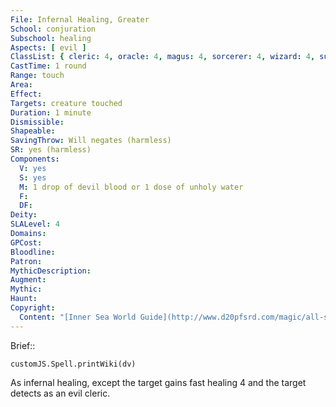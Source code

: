 ```yaml
---
File: Infernal Healing, Greater
School: conjuration
Subschool: healing
Aspects: [ evil ]
ClassList: { cleric: 4, oracle: 4, magus: 4, sorcerer: 4, wizard: 4, summoner: 4, unchained summoner: 4, witch: 4 }
CastTime: 1 round
Range: touch
Area: 
Effect: 
Targets: creature touched
Duration: 1 minute
Dismissible: 
Shapeable: 
SavingThrow: Will negates (harmless)
SR: yes (harmless)
Components:
  V: yes
  S: yes
  M: 1 drop of devil blood or 1 dose of unholy water
  F: 
  DF: 
Deity: 
SLALevel: 4
Domains: 
GPCost: 
Bloodline: 
Patron: 
MythicDescription: 
Augment: 
Mythic: 
Haunt: 
Copyright:
  Content: "[Inner Sea World Guide](http://www.d20pfsrd.com/magic/all-spells/i/infernal-healing)"
---
```

Brief:: 

```dataviewjs
customJS.Spell.printWiki(dv)
```

As infernal healing, except the target gains fast healing 4 and the target detects as an evil cleric.
